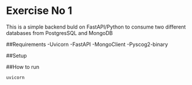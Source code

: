 # Exercise No 1

This is a simple backend buld on FastAPI/Python to 
consume two different databases from PostgresSQL and
MongoDB

##Requirements
-Uvicorn
-FastAPI
-MongoClient
-Pyscog2-binary

##Setup

##How to run

```[bash]
uvicorn 
```